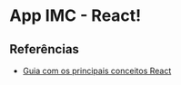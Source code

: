 # App IMC - React!


## Referências 

* [Guia com os principais conceitos React](https://pt-br.reactjs.org/docs/hello-world.html)
